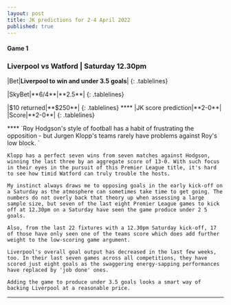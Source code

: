 ```yaml
---
layout: post
title: JK predictions for 2-4 April 2022
published: true
---
```

#### Game 1
### Liverpool vs Watford | Saturday 12.30pm

<style>
.tablelines table, .tablelines td, .tablelines th {
        border: 1px solid black;
        }
td {
    padding-right: 15px;
}
td {
    padding-left: 5px;
}
</style>
|Bet|**Liverpool to win and under 3.5 goals**|
{: .tablelines}
<p></p>
<style>
.tablelines table, .tablelines td, .tablelines th {
        border: 1px solid black;
        }
td {
    padding-right: 15px;
}
td {
    padding-left: 5px;
}
</style>
|SkyBet|**6/4**|**2.5**|
{: .tablelines}
<p></p>
<style>
.tablelines table, .tablelines td, .tablelines th {
        border: 1px solid black;
        }
td {
    padding-right: 15px;
}
td {
    padding-left: 5px;
}
</style>
|$10 returned|**$250**|
{: .tablelines}
****
<style>
.tablelines table, .tablelines td, .tablelines th {
        border: 1px solid black;
        }
td {
    padding-right: 15px;
}
td {
    padding-left: 5px;
}
</style>
|JK score prediction|**2-0**|
|Score|**2-0**|
{: .tablelines}
<p></p>
****
`Roy Hodgson's style of football has a habit of frustrating the opposition - but Jurgen Klopp's teams rarely have problems against Roy's low block. `

`Klopp has a perfect seven wins from seven matches against Hodgson, winning the last three by an aggregate score of 13-0. With such focus in their eyes in the pursuit of this Premier League title, it's hard to see how timid Watford can truly trouble the hosts.`

`My instinct always draws me to opposing goals in the early kick-off on a Saturday as the atmosphere can sometimes take time to get going. The numbers do not overly back that theory up when assessing a large sample size, but seven of the last eight Premier League games to kick off at 12.30pm on a Saturday have seen the game produce under 2 5 goals. `

`Also, from the last 22 fixtures with a 12.30pm Saturday kick-off, 17 of those have only seen one of the teams score which does add further weight to the low-scoring game argument.`

`Liverpool's overall goal output has decreased in the last few weeks, too. In their last seven games across all competitions, they have scored just eight goals as the swaggering energy-sapping performances have replaced by 'job done' ones.`

`Adding the game to produce under 3.5 goals looks a smart way of backing Liverpool at a reasonable price.`

****
